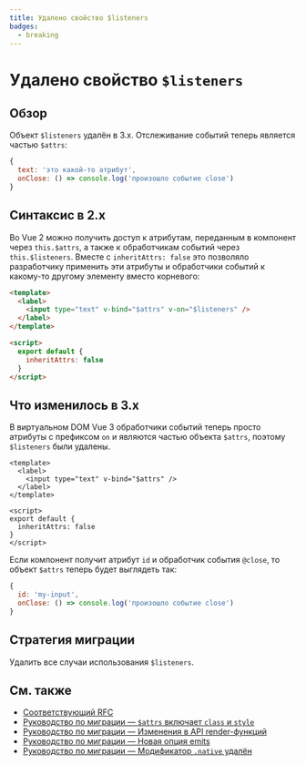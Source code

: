 ```yaml
---
title: Удалено свойство $listeners
badges:
  - breaking
---
```


# Удалено свойство `$listeners` <MigrationBadges :badges="$frontmatter.badges" />

## Обзор

Объект `$listeners` удалён в 3.x. Отслеживание событий теперь является частью `$attrs`:

```js
{
  text: 'это какой-то атрибут',
  onClose: () => console.log('произошло событие close')
}
```

## Синтаксис в 2.x

Во Vue 2 можно получить доступ к атрибутам, переданным в компонент через `this.$attrs`, а также к обработчикам событий через `this.$listeners`. Вместе с `inheritAttrs: false` это позволяло разработчику применить эти атрибуты и обработчики событий к какому-то другому элементу вместо корневого:

```html
<template>
  <label>
    <input type="text" v-bind="$attrs" v-on="$listeners" />
  </label>
</template>

<script>
  export default {
    inheritAttrs: false
  }
</script>
```

## Что изменилось в 3.x

В виртуальном DOM Vue 3 обработчики событий теперь просто атрибуты с префиксом `on` и являются частью объекта `$attrs`, поэтому `$listeners` были удалены.

```vue
<template>
  <label>
    <input type="text" v-bind="$attrs" />
  </label>
</template>

<script>
export default {
  inheritAttrs: false
}
</script>
```

Если компонент получит атрибут `id` и обработчик события `@close`, то объект `$attrs` теперь будет выглядеть так:

```js
{
  id: 'my-input',
  onClose: () => console.log('произошло событие close')
}
```

## Стратегия миграции

Удалить все случаи использования `$listeners`.

## См. также

- [Соответствующий RFC](https://github.com/vuejs/rfcs/blob/master/active-rfcs/0031-attr-fallthrough.md)
- [Руководство по миграции — `$attrs` включает `class` и `style`](attrs-includes-class-style.md)
- [Руководство по миграции — Изменения в API render-функций](render-function-api.md)
- [Руководство по миграции — Новая опция emits](emits-option.md)
- [Руководство по миграции — Модификатор `.native` удалён](v-on-native-modifier-removed.md)
